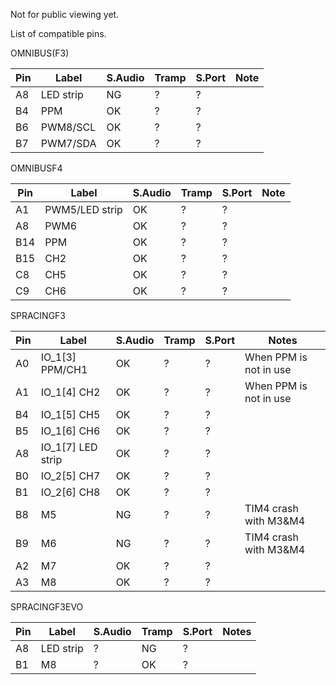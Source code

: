Not for public viewing yet.

List of compatible pins.

OMNIBUS(F3)

| Pin | Label     | S.Audio | Tramp | S.Port | Note |
|-----|-----------|---------|-------|--------|------|
| A8  | LED strip | NG      | ?     | ?      |      |
| B4  | PPM       | OK      | ?     | ?      |      |
| B6  | PWM8/SCL  | OK      | ?     | ?      |      |
| B7  | PWM7/SDA  | OK      | ?     | ?      |      |

OMNIBUSF4

| Pin | Label     | S.Audio | Tramp | S.Port | Note |
|-----|-----------|---------|-------|--------|------|
| A1  | PWM5/LED strip | OK | ?     | ?      |      |
| A8  | PWM6      | OK      | ?     | ?      |      |
| B14 | PPM       | OK      | ?     | ?      |      |
| B15 | CH2       | OK      | ?     | ?      |      |
| C8  | CH5       | OK      | ?     | ?      |      |
| C9  | CH6       | OK      | ?     | ?      |      |

SPRACINGF3

| Pin | Label             | S.Audio | Tramp | S.Port | Notes                  |
|-----|-------------------|---------|-------|--------|------------------------|
| A0  | IO_1[3] PPM/CH1   | OK      | ?     | ?      | When PPM is not in use |
| A1  | IO_1[4] CH2       | OK      | ?     | ?      | When PPM is not in use |
| B4  | IO_1[5] CH5       | OK      | ?     | ?      |                        |
| B5  | IO_1[6] CH6       | OK      | ?     | ?      |                        |
| A8  | IO_1[7] LED strip | OK      | ?     | ?      |                        |
| B0  | IO_2[5] CH7       | OK      | ?     | ?      |                        |
| B1  | IO_2[6] CH8       | OK      | ?     | ?      |                        |
| B8  | M5                | NG      | ?     | ?      | TIM4 crash with M3&M4  |
| B9  | M6                | NG      | ?     | ?      | TIM4 crash with M3&M4  |
| A2  | M7                | OK      | ?     | ?      |                        |
| A3  | M8                | OK      | ?     | ?      |                        |

SPRACINGF3EVO

| Pin | Label             | S.Audio | Tramp | S.Port | Notes                  |
|-----|-------------------|---------|-------|--------|------------------------|
| A8  | LED strip         | ?       | NG    | ?      |                        |
| B1  | M8                | ?       | OK    | ?      |                        |